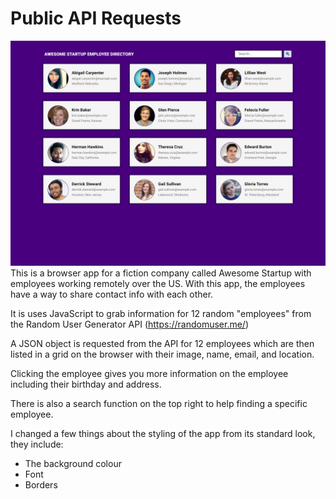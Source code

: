 # Public API Requests
![Screenshot of Phrase Hunter](https://github.com/Stelkooo/public-api-requests/blob/main/images/appScreenshot.png)
This is a browser app for a fiction company called Awesome Startup with employees working remotely over the US. With this app, the employees have a way to share contact info with each other.

It is uses JavaScript to grab information for 12 random "employees" from the Random User Generator API (https://randomuser.me/)

A JSON object is requested from the API for 12 employees which are then listed in a grid on the browser with their image, name, email, and location.

Clicking the employee gives you more information on the employee including their birthday and address.

There is also a search function on the top right to help finding a specific employee.

I changed a few things about the styling of the app from its standard look, they include:
- The background colour
- Font
- Borders

